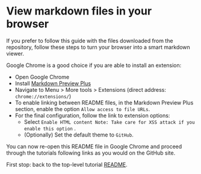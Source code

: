 # View markdown files in your browser

If you prefer to follow this guide with the files downloaded from the repository, follow these steps to turn your browser into a smart markdown viewer.

Google Chrome is a good choice if you are able to install an extension:

- Open Google Chrome
- Install [Markdown Preview Plus](https://chrome.google.com/webstore/detail/febilkbfcbhebfnokafefeacimjdckgl?utm_source=chrome-app-launcher-info-dialog)
- Navigate to Menu > More tools > Extensions (direct address: `chrome://extensions/`)
- To enable linking between README files, in the Markdown Preview Plus section, enable the option `Allow access to file URLs`.
- For the final configuration, follow the link to extension options:
  - Select `Enable HTML content Note: Take care for XSS attack if you enable this option` .
  - (Optionally) Set the default theme to `GitHub`.

You can now re-open this README file in Google Chrome and proceed through the tutorials following links as you would on the GitHub site.

First stop: back to the top-level tutorial [README](../README.md).
